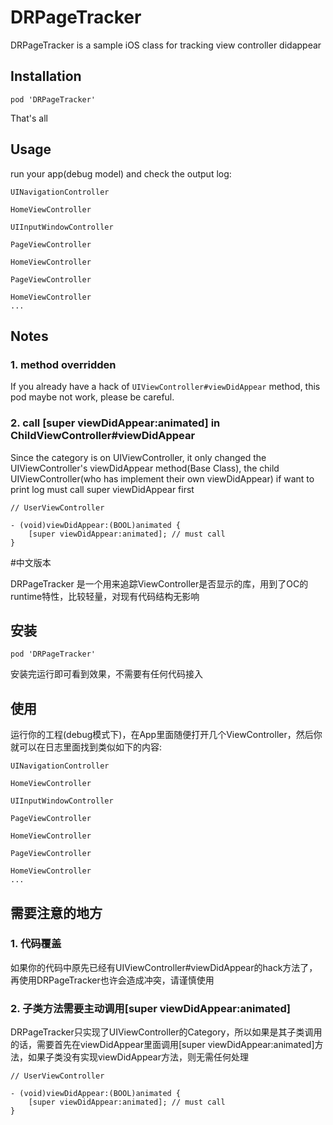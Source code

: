 # DRPageTracker
DRPageTracker is a sample iOS class for tracking view controller didappear

## Installation

```
pod 'DRPageTracker'
``` 

That's all


## Usage

run your app(debug model) and check the output log:

```
UINavigationController 

HomeViewController 

UIInputWindowController 

PageViewController 

HomeViewController 

PageViewController 

HomeViewController 
...
```

## Notes

### 1. method overridden
If you already have a hack of `UIViewController#viewDidAppear` method, this pod maybe not work, please be careful.

### 2. call [super viewDidAppear:animated] in ChildViewController#viewDidAppear
Since the category is on UIViewController, it only changed the UIViewController's  viewDidAppear method(Base Class), the child UIViewController(who has implement their own viewDidAppear) if want to print log must call super viewDidAppear first 

```
// UserViewController

- (void)viewDidAppear:(BOOL)animated {
    [super viewDidAppear:animated]; // must call
}
```


#中文版本

DRPageTracker 是一个用来追踪ViewController是否显示的库，用到了OC的runtime特性，比较轻量，对现有代码结构无影响

## 安装

```
pod 'DRPageTracker'
``` 

安装完运行即可看到效果，不需要有任何代码接入

## 使用

运行你的工程(debug模式下)，在App里面随便打开几个ViewController，然后你就可以在日志里面找到类似如下的内容:

```
UINavigationController 

HomeViewController 

UIInputWindowController 

PageViewController 

HomeViewController 

PageViewController 

HomeViewController 
...
```

## 需要注意的地方

### 1. 代码覆盖

如果你的代码中原先已经有UIViewController#viewDidAppear的hack方法了，再使用DRPageTracker也许会造成冲突，请谨慎使用

### 2. 子类方法需要主动调用[super viewDidAppear:animated]
DRPageTracker只实现了UIViewController的Category，所以如果是其子类调用的话，需要首先在viewDidAppear里面调用[super viewDidAppear:animated]方法，如果子类没有实现viewDidAppear方法，则无需任何处理

```
// UserViewController

- (void)viewDidAppear:(BOOL)animated {
    [super viewDidAppear:animated]; // must call
}
```








